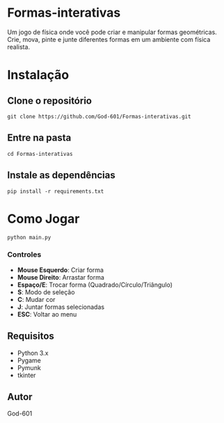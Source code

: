 # Formas-interativas

Um jogo de física onde você pode criar e manipular formas geométricas. Crie, mova, pinte e junte diferentes formas em um ambiente com física realista.

# Instalação
## Clone o repositório
```git clone https://github.com/God-601/Formas-interativas.git```
## Entre na pasta
```cd Formas-interativas```
## Instale as dependências
```pip install -r requirements.txt```

# Como Jogar
```python main.py```

### Controles
- **Mouse Esquerdo**: Criar forma
- **Mouse Direito**: Arrastar forma
- **Espaço/E**: Trocar forma (Quadrado/Círculo/Triângulo)
- **S**: Modo de seleção
- **C**: Mudar cor
- **J**: Juntar formas selecionadas
- **ESC**: Voltar ao menu

## Requisitos
- Python 3.x
- Pygame
- Pymunk
- tkinter

## Autor
God-601